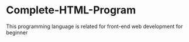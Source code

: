 # Complete-HTML-Program
This programming language is related for front-end web development for beginner
